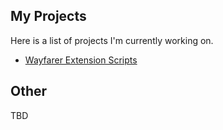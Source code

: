 ## My Projects

Here is a list of projects I'm currently working on.

- [Wayfarer Extension Scripts](/Wayfarer-Extension-Scripts/)

## Other

TBD
